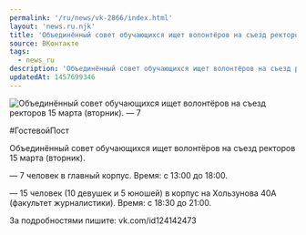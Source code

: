 ```yaml
---
permalink: '/ru/news/vk-2866/index.html'
layout: 'news.ru.njk'
title: 'Объединённый совет обучающихся ищет волонтёров на съезд ректоров 15 марта (вторник)'
source: ВКонтакте
tags:
  - news_ru
description: 'Объединённый совет обучающихся ищет волонтёров на съезд ректоров 15 марта (вторник)'
updatedAt: 1457699346
---
```

![Объединённый совет обучающихся ищет волонтёров на съезд ректоров 15 марта (вторник). — 7](https://sun9-2.userapi.com/impf/c633417/v633417484/1977e/iYHGqXKkwLI.jpg?size=1280x561&quality=96&sign=d74b44fcae78012f0955006f9d86b347&c_uniq_tag=vE67emJcRgHWd7esSvp-OCfsCqMhYOw2DCOvwfrsOmg&type=album)

#ГостевойПост

Объединённый совет обучающихся ищет волонтёров на съезд ректоров 15 марта (вторник).

— 7 человек в главный корпус.
Время: с 13:00 до 18:00.

— 15 человек (10 девушек и 5 юношей) в корпус на Хользунова 40А (факультет журналистики).
Время: с 18:30 до 21:00.

За подробностями пишите: vk.com/id124142473
